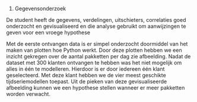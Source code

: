 1. Gegevensonderzoek

De student heeft de gegevens, verdelingen, uitschieters, correlaties goed onderzocht en gevisualiseerd en die analyse gebruikt om aanwijzingen te geven voor een vroege hypothese

Met de eerste ontvangen data is er simpel onderzocht doormiddel van het maken van plotten hoe Python werkt. Door deze plotten hebben we een inzicht gekregen over de aantal pakketten per dag zie afbeelding. 
Nadat de dataset met 300 klanten ontvangen te hebben was het niet mogelijk om alles in één te modelleren. Hierdoor is er door iedereen één klant geselecteerd. Met deze klant hebben we de vier meest geschikte tijdseriemodellen toepast. Uit de pieken van deze gevisualiseerde afbeelding kunnen we een hypothese stellen wanneer er meer pakketten worden verwacht.

